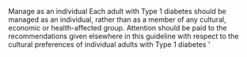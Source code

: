 Manage as an individual
Each adult with Type 1 diabetes should be managed as an individual, rather than as a member of any cultural, economic or health-affected group. Attention should be paid to the recommendations given elsewhere in this guideline with respect to the cultural preferences of individual adults with Type 1 diabetes
'


